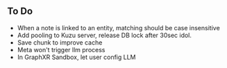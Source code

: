 ## To Do

* When a note is linked to an entity, matching should be case insensitive
* Add pooling to Kuzu server, release DB lock after 30sec idol. 
* Save chunk to improve cache
* Meta won't trigger llm process
* In GraphXR Sandbox, let user config LLM

